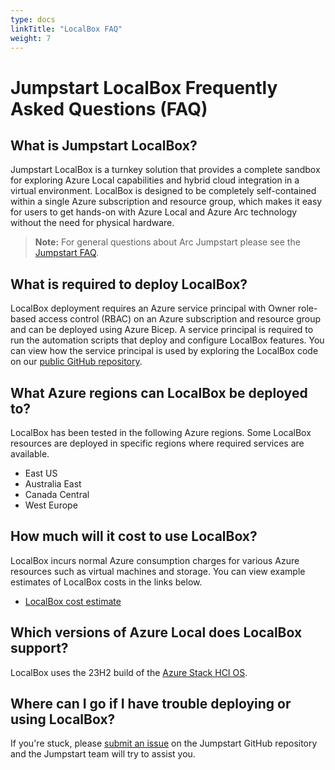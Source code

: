 ```yaml
---
type: docs
linkTitle: "LocalBox FAQ"
weight: 7
---
```


# Jumpstart LocalBox Frequently Asked Questions (FAQ)

## What is Jumpstart LocalBox?

Jumpstart LocalBox is a turnkey solution that provides a complete sandbox for exploring Azure Local capabilities and hybrid cloud integration in a virtual environment. LocalBox is designed to be completely self-contained within a single Azure subscription and resource group, which makes it easy for users to get hands-on with Azure Local and Azure Arc technology without the need for physical hardware.

> **Note:** For general questions about Arc Jumpstart please see the [Jumpstart FAQ](../../faq/).

## What is required to deploy LocalBox?

LocalBox deployment requires an Azure service principal with Owner role-based access control (RBAC) on an Azure subscription and resource group and can be deployed using Azure Bicep. A service principal is required to run the automation scripts that deploy and configure LocalBox features. You can view how the service principal is used by exploring the LocalBox code on our [public GitHub repository](https://github.com/microsoft/azure_arc).

## What Azure regions can LocalBox be deployed to?

LocalBox has been tested in the following Azure regions. Some LocalBox resources are deployed in specific regions where required services are available.

- East US
- Australia East
- Canada Central
- West Europe

## How much will it cost to use LocalBox?

LocalBox incurs normal Azure consumption charges for various Azure resources such as virtual machines and storage. You can view example estimates of LocalBox costs in the links below.

- [LocalBox cost estimate](https://aka.ms/LocalBoxCost)

## Which versions of Azure Local does LocalBox support?

LocalBox uses the 23H2 build of the [Azure Stack HCI OS](https://learn.microsoft.com/azure/azure-local/deploy/operating-system?view=azloc-2504).

## Where can I go if I have trouble deploying or using LocalBox?

If you're stuck, please [submit an issue](https://github.com/microsoft/azure_arc/issues/new/choose) on the Jumpstart GitHub repository and the Jumpstart team will try to assist you.
